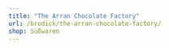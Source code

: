 ```yaml
---
title: "The Arran Chocolate Factory"
url: /brodick/the-arran-chocolate-factory/
shop: Süßwaren
---
```

